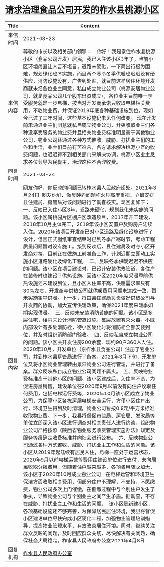 # <a href="http://www.shangluo.gov.cn/zmhd/ldxxxx.jsp?urltype=leadermail.LeaderMailContentUrl&wbtreeid=1112&leadermailid=7062">请求治理食品公司开发的柞水县桃源小区</a>
|Title|Content|
|:---:|---|
|来信时间|2021-03-23|
|来信内容|尊敬的市长以及相关部门领导：    你好！我是家住柞水县桃源小区（食品公司开发）居民，我已入住该小区3年了，当前小区环境简直让人苦不堪言，道路未硬化，一下雨出行极为困难，规划绿化也不实施，而且两个寒冷冬季供暖也迟迟没有给供应，消防设施没有，广告到处贴，就目前这样居住环境开发商就未经各位业主同意，私自成立物业公司（桃源安居物业公司，就是食品公司几个股东出资成立），各位业主目前唯一享受服务就是一步电梯，按当时开发商承诺只收取电梯相关费用，不收物业费，并保证2019年底各种基础设施到位，现如今已过了三年时间，这些基本设施仍未见任何改变。 现在开发商未通过业主们同意就私自成立物业公司，开始收取业主们各种没享受服务的物业费并且相关物业费标准明显高于其他物业公司，物业公司还通过各种方式催收、威胁、打扰业主们的工作和生活，业主们目前有苦难言，各方请求解决桃源小区的收费问题，也迟迟得不到相关部门来解决协调，桃源小区业主恳求各位领导为民做主，治理这种不合理收费。|
|回复时间|2021-03-24|
|回复内容|网友你好，你反映的问题已转柞水县人民政府阅处。2021年3月24日  网友你好，你反映的问题柞水县高度重视，立即安排县住建局、房管局对该问题进行了调查核实。现回复如下：  一、反映已入住小区3年，道路未硬化，规划绿化未实施的问题。该小区属桃园片区棚户区改造项目，2017年开工建设，2018年10月主体完工，2019年该小区安置户及购房户陆续入住。2020年该项目开发商已对小区道路及绿化设施进行了设计，但因正式图纸审查结束时已到冬季严寒时节，考虑工程质量问题暂时没有施工。接到反映后，县住建局及时与小区开发商对接，目前正在做施工前准备工作，计划近期立即动工实施小区道路硬化及绿化工程。  二、反映冬季供暖迟迟不供应的问题。该小区在项目建设时，已设计安装供热管道，各住户在装修时也建设了供热设施。因该小区2020年度采暖季前供热设施还未建设到位，且小区入住率不高，供暖需求率只有30%左右，开发商与供热公司就供暖费用问题未达成一致，暂未实施集中供暖。下一步，将由县住建局负责做好供热公司与开发商的协调，加大宣传供暖政策，确保2021年度采暖季如期实现供暖。  三、反映未安装消防设施的问题。该小区是多层住宅，楼内未设计消防管道设施，每层放置有灭火器，小区内部设计有多处消防栓，待小区硬化时将消防栓全部安装到位，并及时组织消防部门验收。  四、反映私自成立物业公司的问题。该小区共开发住房200余套，现约90户360人入住。2020年10月，开发单位（原柞水县食品公司）注册了物业公司，并到柞水县房管局进行了备案，2021年3月下旬，开发单位又将小区物业管理转由景阳物业公司进行管理，并进行了备案。群众反映私自成立物业公司问题不属实。  五、反映物业费标准高于其他小区的问题。该小区建成后，入住率不高，为促进房屋销售，建设单位在2020年9月以前没有向住户收取任何费用，包括电梯运行费等。2020年10月该小区成立了物业公司，为保障小区各栋房屋电梯安全运行，方便小区住户出行，环境卫生得到及时清理，物业公司暂按0.9元/平方米标准收取物业费。下一步，我县将督促市监局、房管局、发改局等单位立即深入该小区进行调查对相关责任人进行约谈，组织物业公司严格按照《陕西省物业服务收费管理实施办法》规定及服务等级确定收费标准并向社会进行公布。  六、反映物业公司通过各种方式催收、威胁、打扰业主工作和生活的问题。该小区从2019年起陆续有居民入住，电梯一直处于运营状态，2020年9月以前电梯运营等费用由建设单位进行支付，未向居民收取分摊费用。但随着住户越来越多，各项费用随之加大，该小区于2020年10月成立物业公司，在电梯运营和环境卫生保洁方面收取相关费用，但部分住户不理解，不支持，不愿缴费，物业公司多次上门催缴，在催缴过程中与个别住户发生了争执，导致物业公司与个别业主之间产生矛盾。据调查，不存在威胁、打扰业主工作和生活的问题。  该小区是新建小区，各项基础设施还不够完善，为保障居民居住环境，我县将督促小区建设单位尽快完成小区硬化工程，加强物业管理培训指导，提高物业管理水平，有效改善居住环境。同时，继续关注群众反映的问题，及时回应群众关切，尽快解决有关问题，确保社会大局稳定。柞水县人民政府办公室2021年4月8日|
|回复机构|<a href="../../categories/agencies/柞水县人民政府办公室.md">柞水县人民政府办公室</a>|
